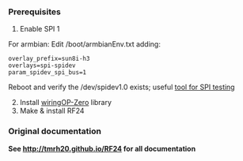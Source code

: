 ### Prerequisites

1. Enable SPI 1

For armbian:
Edit /boot/armbianEnv.txt adding:

```
overlay_prefix=sun8i-h3
overlays=spi-spidev
param_spidev_spi_bus=1
```

Reboot and verify the /dev/spidev1.0 exists; useful [tool for SPI testing](https://github.com/rm-hull/spidev-test)

2. Install [wiringOP-Zero](https://github.com/kamarius/WiringOP-Zero) library
3. Make & install RF24


### Original documentation

**See http://tmrh20.github.io/RF24 for all documentation**
